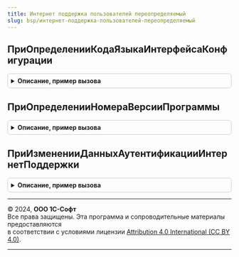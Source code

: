 ```yaml
---
title: Интернет поддержка пользователей переопределяемый
slug: bsp/интернет-поддержка-пользователей-переопределяемый
---
```



## ПриОпределенииКодаЯзыкаИнтерфейсаКонфигурации
<details style="margin: 1em 0; padding: 0.5em; border: 1px solid #ccc; border-radius: 6px;">

<summary style="font-weight: bold; cursor: pointer;">Описание, пример вызова</summary>

```bsl

// В процедуре заполняется код языка интерфейса конфигурации (Метаданные.Языки),
// который передается сервисам Интернет-поддержки.
// Код языка заполняется в формате ISO-639-1.
// Если коды языков интерфейса конфигурации определены в формате ISO-639-1,
// тогда тело метода заполнять не нужно.
//
// Параметры:
//	КодЯзыка - Строка - в параметре передается код языка, указанный в
//		Метаданные.Языки;
//	КодЯзыкаВФорматеISO639_1 - Строка - в параметре возвращается
//		код языка в формате ISO-639-1.
//
// Пример:
//	Если КодЯзыка = "rus" Тогда
//		КодЯзыкаВФорматеISO639_1 = "ru";
//	ИначеЕсли КодЯзыка = "english" Тогда
//		КодЯзыкаВФорматеISO639_1 = "en";
//	КонецЕсли;
//
//@skip-warning
Процедура ПриОпределенииКодаЯзыкаИнтерфейсаКонфигурации(КодЯзыка, КодЯзыкаВФорматеISO639_1) Экспорт
```

Пример вызова
```bsl
ИнтернетПоддержкаПользователейПереопределяемый.ПриОпределенииКодаЯзыкаИнтерфейсаКонфигурации(КодЯзыка, КодЯзыкаВФорматеISO639_1) 
```
</details>

## ПриОпределенииНомераВерсииПрограммы
<details style="margin: 1em 0; padding: 0.5em; border: 1px solid #ccc; border-radius: 6px;">

<summary style="font-weight: bold; cursor: pointer;">Описание, пример вызова</summary>

```bsl

// В процедуре необходимо указать номер версии программы, который будет
//  передаваться в сервисы Интернет-поддержки пользователей. Если номер версии
// не указан, информация будет получена из свойств метаданных конфигурации.
//
// Параметры:
//  ВерсияПрограммы - Строка - номер версии программы.
//
// Пример:
//	КомпонентыВерсии = СтроковыеФункцииКлиентСервер.РазложитьСтрокуВМассивПодстрок(ВерсияПрограммы, "/");
//	Если ВерсияПрограммы.Количество() > 0 Тогда
//		ВерсияПрограммы = КомпонентыВерсии[0];
//	КонецЕсли;
//
//@skip-warning
Процедура ПриОпределенииНомераВерсииПрограммы(ВерсияПрограммы) Экспорт
```

Пример вызова
```bsl
ИнтернетПоддержкаПользователейПереопределяемый.ПриОпределенииНомераВерсииПрограммы(ВерсияПрограммы) 
```
</details>

## ПриИзмененииДанныхАутентификацииИнтернетПоддержки
<details style="margin: 1em 0; padding: 0.5em; border: 1px solid #ccc; border-radius: 6px;">

<summary style="font-weight: bold; cursor: pointer;">Описание, пример вызова</summary>

```bsl

// Реализует обработку события сохранения в информационной базе данных
// аутентификации пользователя Интернет-поддержки - логина и пароля
// для подключения к сервисам Интернет-поддержки.
//
// Параметры:
//  ДанныеПользователя - Структура, Неопределено - структура с полями. Если в метод передано значение
//                       Неопределено, данные аутентификации были удалены.
//    * Логин - Строка - логин пользователя;
//    * Пароль - Строка - пароль пользователя;
//
//@skip-warning
Процедура ПриИзмененииДанныхАутентификацииИнтернетПоддержки(ДанныеПользователя) Экспорт
```

Пример вызова
```bsl
ИнтернетПоддержкаПользователейПереопределяемый.ПриИзмененииДанныхАутентификацииИнтернетПоддержки(ДанныеПользователя) 
```
</details>

---

© 2024, **ООО 1С-Софт**  
Все права защищены. Эта программа и сопроводительные материалы предоставляются  
в соответствии с условиями лицензии [Attribution 4.0 International (CC BY 4.0)](https://creativecommons.org/licenses/by/4.0/legalcode).

---
